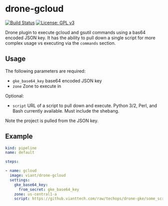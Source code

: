 # drone-gcloud
[![Build Status](https://cloud.drone.io/api/badges/viant/drone-gcloud/status.svg)](https://cloud.drone.io/viant/drone-gcloud)
[![License: GPL v3](https://img.shields.io/badge/License-GPLv3-blue.svg)](https://github.com/viant/drone-gcloud/blob/master/LICENSE)

Drone plugin to execute gcloud and gsutil commands using a bas64 encoded JSON key. It has the ability to pull down a single script for more complex usage vs executing via the `commands` section.

## Usage

The following parameters are required:

* `gke_base64_key` base64 encoded JSON key
* `zone` Zone to execute in

Optional:

* `script` URL of a script to pull down and execute. Python 3/2, Perl, and Bash currently available. Must include the shebang.

Note the project is pulled from the JSON key.

## Example

```yaml
kind: pipeline
name: default

steps:

- name: gcloud
  image: viant/drone-gcloud
  settings:
    gke_base64_key:
      from_secret: gke_base64_key
    zone: us-central1-a
    script: https://github.vianttech.com/raw/techops/drone-gke/some_script.sh
```


